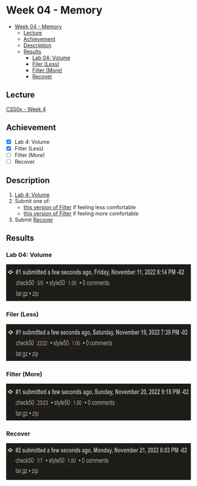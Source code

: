 # Week 04 - Memory
- [Week 04 - Memory](#week-04---memory)
	- [Lecture](#lecture)
	- [Achievement](#achievement)
	- [Description](#description)
	- [Results](#results)
		- [Lab 04: Volume](#lab-04-volume)
		- [Filer (Less)](#filer-less)
		- [Filter (More)](#filter-more)
		- [Recover](#recover)

## Lecture
[CS50x - Week 4](https://cs50.harvard.edu/x/2022/weeks/4/)

## Achievement

- [x] Lab 4: Volume
- [x] Filter (Less)
- [ ] Filter (More)
- [ ] Recover

## Description

1. [Lab 4: Volume](https://cs50.harvard.edu/x/2022/labs/4/)
2. Submit one of:
   - [this version of Filter](https://cs50.harvard.edu/x/2022/psets/4/filter/less/) if feeling less comfortable
   - [this version of Filter](https://cs50.harvard.edu/x/2022/psets/4/filter/more/) if feeling more comfortable
3. Submit [Recover](https://cs50.harvard.edu/x/2022/psets/4/recover/)


## Results

### Lab 04: Volume
<img src="../../images/volume_result.png" alt="lab volume" height="100"/>

### Filer (Less)
<img src="../../images/filter_less_result.png" alt="problem filter less" height="100"/>

### Filter (More)
<img src="../../images/filter_more_result.png" alt="problem filter more" height="100"/>

### Recover
<img src="../../images/recover_result.png" alt="problem tideman" height="100"/>
